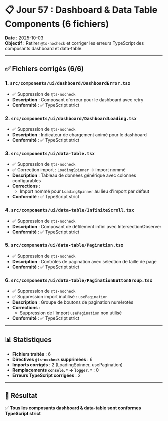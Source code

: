 # 📋 Jour 57 : Dashboard & Data Table Components (6 fichiers)

**Date** : 2025-10-03  
**Objectif** : Retirer `@ts-nocheck` et corriger les erreurs TypeScript des composants dashboard et data-table.

---

## ✅ Fichiers corrigés (6/6)

### 1. `src/components/ui/dashboard/DashboardError.tsx`
- ✅ Suppression de `@ts-nocheck`
- **Description** : Composant d'erreur pour le dashboard avec retry
- **Conformité** : ✅ TypeScript strict

### 2. `src/components/ui/dashboard/DashboardLoading.tsx`
- ✅ Suppression de `@ts-nocheck`
- **Description** : Indicateur de chargement animé pour le dashboard
- **Conformité** : ✅ TypeScript strict

### 3. `src/components/ui/data-table.tsx`
- ✅ Suppression de `@ts-nocheck`
- ✅ Correction import : `LoadingSpinner` → import nommé
- **Description** : Tableau de données générique avec colonnes configurables
- **Corrections** :
  - Import nommé pour `LoadingSpinner` au lieu d'import par défaut
- **Conformité** : ✅ TypeScript strict

### 4. `src/components/ui/data-table/InfiniteScroll.tsx`
- ✅ Suppression de `@ts-nocheck`
- **Description** : Composant de défilement infini avec IntersectionObserver
- **Conformité** : ✅ TypeScript strict

### 5. `src/components/ui/data-table/Pagination.tsx`
- ✅ Suppression de `@ts-nocheck`
- **Description** : Contrôles de pagination avec sélection de taille de page
- **Conformité** : ✅ TypeScript strict

### 6. `src/components/ui/data-table/PaginationButtonGroup.tsx`
- ✅ Suppression de `@ts-nocheck`
- ✅ Suppression import inutilisé : `usePagination`
- **Description** : Groupe de boutons de pagination numérotés
- **Corrections** :
  - Suppression de l'import `usePagination` non utilisé
- **Conformité** : ✅ TypeScript strict

---

## 📊 Statistiques

- **Fichiers traités** : 6
- **Directives `@ts-nocheck` supprimées** : 6
- **Imports corrigés** : 2 (LoadingSpinner, usePagination)
- **Remplacements `console.*` → `logger.*`** : 0
- **Erreurs TypeScript corrigées** : 2

---

## 🎯 Résultat

✅ **Tous les composants dashboard & data-table sont conformes TypeScript strict**
